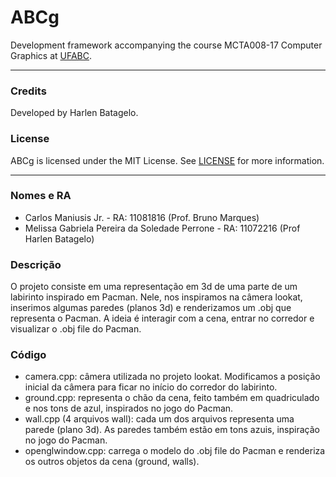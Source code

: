 ABCg
======

Development framework accompanying the course MCTA008-17 Computer Graphics at [UFABC](https://www.ufabc.edu.br/).

----

### Credits

Developed by Harlen Batagelo.

### License

ABCg is licensed under the MIT License. See [LICENSE](https://github.com/hbatagelo/abcg/blob/main/LICENSE) for more information.

----

### Nomes e RA
* Carlos Maniusis Jr. - RA: 11081816 (Prof. Bruno Marques)
* Melissa Gabriela Pereira da Soledade Perrone - RA: 11072216 (Prof Harlen Batagelo)

### Descrição 
O projeto consiste em uma representação em 3d de uma parte de um labirinto inspirado em Pacman. Nele, nos inspiramos na câmera lookat, inserimos algumas paredes (planos 3d) e renderizamos um .obj que representa o Pacman. A ideia é interagir com a cena, entrar no corredor e visualizar o .obj file do Pacman. 

### Código 
* camera.cpp: câmera utilizada no projeto lookat. Modificamos a posição inicial da câmera para ficar no início do corredor do labirinto.
* ground.cpp: representa o chão da cena, feito também em quadriculado e nos tons de azul, inspirados no jogo do Pacman.
* wall.cpp (4 arquivos wall): cada um dos arquivos representa uma parede (plano 3d). As paredes também estão em tons azuis, inspiração no jogo do Pacman.
* openglwindow.cpp: carrega o modelo do .obj file do Pacman e renderiza os outros objetos da cena (ground, walls).
